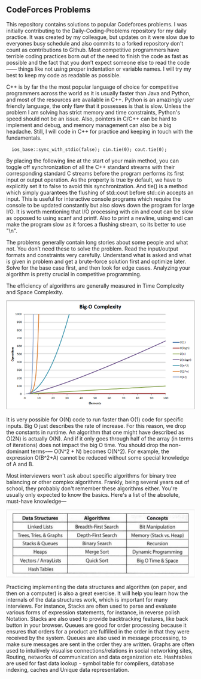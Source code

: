 ## CodeForces Problems

This repository contains solutions to popular Codeforces problems. I was initially contributing to the Daily-Coding-Problems repository for my daily practice. It was created by my colleague, but updates on it were slow due to everyones busy schedule and also commits to a forked repository don't count as contributions to Github. Most competitive programmers have terrible coding practices born out of the need to finish the code as fast as possible and the fact that you don’t expect someone else to read the code—— things like not using proper indentation or variable names. I will try my best to keep my code as readable as possible.

C++ is by far the the most popular language of choice for competitive programmers across the world as it is usually faster than Java and Python, and most of the resources are available in C++. Python is an amazingly user friendly language, the only flaw that it possesses is that is slow. Unless the problem I am solving has strict memory and time constraints, Python's speed should not be an issue. Also, pointers in C/C++ can be hard to implement and debug, and memory management can also be a big headache. Still, I will code in C++ for practice and keeping in touch with the fundamentals.

	  ios_base::sync_with_stdio(false); cin.tie(0); cout.tie(0);

By placing the following line at the start of your main method, you can toggle off synchronization of all the C++ standard streams with their corresponding standard C streams before the program performs its first input or output operation. As the property is true by default, we have to explicitly set it to false to avoid this synchronization. And tie() is a method which simply guarantees the flushing of std::cout before std::cin accepts an input. This is useful for interactive console programs which require the console to be updated constantly but also slows down the program for large I/O. It is worth mentioning that I/O processing with cin and cout can be slow as opposed to using scanf and printf. Also to print a newline, using endl can make the program slow as it forces a flushing stream, so its better to use "\n". 

The problems generally contain long stories about some people and what not. You don’t need these to solve the problem. Read the input/output formats and constraints very carefully. Understand what is asked and what is given in problem and get a brute-force solution first and optimize later. Solve for the base case first, and then look for edge cases. Analyzing your algorithm is pretty crucial in competitive programming. 

The efficiency of algorithms are generally measured in Time Complexity and Space Complexity. 

![alt text](./images/big-o.png)

It is very possible for O(N) code to run faster than O(1) code for specific inputs. Big O just describes the rate of increase. For this reason, we drop the constants in runtime. An algorithm that one might have described as O(2N) is actually O(N). And if it only goes through half of the array (in terms of iterations) does not impact the big O time. You should drop the non-dominant terms-— O(N^2 + N) becomes O(N^2). For example, the expression O(B^2+A) cannot be reduced without some special knowledge of A and B.

Most interviewers won't ask about specific algorithms for binary tree balancing or other complex algorithms. Frankly, being several years out of school, they probably don't remember these algorithms either. You're usually only expected to know the basics. Here's a list of the absolute, must-have knowledge— 

![alt text](./images/data_structures.png)

Practicing implementing the data structures and algorithm (on paper, and then on a computer) is also a great exercise. It will help you learn how the internals of the data structures work, which is important for many interviews. For instance, Stacks are often used to parse and evaluate various forms of expression statements, for instance, in reverse polish Notation. Stacks are also used to provide backtracking features, like back button in your browser. Queues are good for order processing because it ensures that orders for a product are fulfilled in the order in that they were received by the system. Queues are also used in message processing, to make sure messages are sent in the order they are written. Graphs are often used to intuitively visualise connections/relations in social networking sites, Routing, networks of communication and data organization etc. Hashtables are used for fast data lookup - symbol table for compilers, database indexing, caches and Unique data representation.

